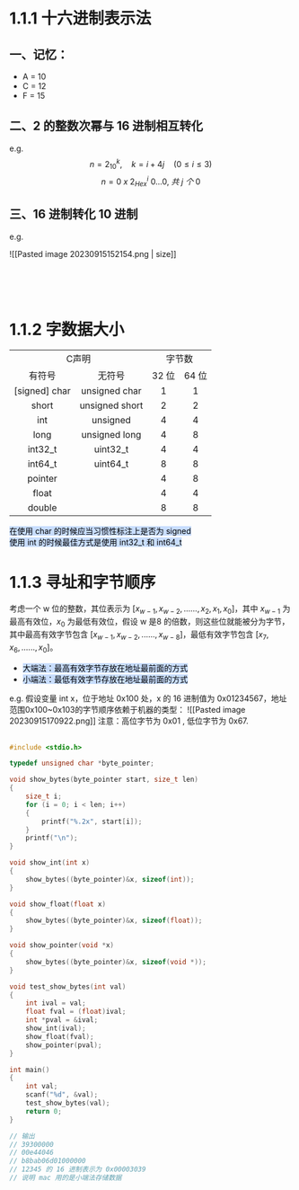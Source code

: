 # 1.1.1 十六进制表示法

## 一、记忆：
+ A = 10
+ C = 12
+ F = 15

## 二、2 的整数次幂与 16 进制相互转化
e.g. 
$$n = 2 ^ k _{10} , \quad k = i + 4j \quad (0 \le i \le 3) $$
$$n = 0 \ x \ 2^i_{Hex} \ 0 ... 0,\ 共 \ j \  个\ 0$$
## 三、16 进制转化 10 进制

e.g.

![[Pasted image 20230915152154.png | size]]

<br>
<br>
<br>

# 1.1.2 字数据大小
<table>
	<tr>
		<td colspan = "2" align="center"> C声明 </td>
		<td colspan = "2" align="center">字节数</td>
	</tr>
<tr>
	<td align="center"> 有符号 </td>
	<td align="center"> 无符号 </td>
	<td align="center"> 32 位 </td>
	<td  align="center"> 64 位 </td>
</tr>
<tr>
	<td align="center"> [signed] char </td>
	<td align="center">unsigned char </td>
	<td align="center"> 1 </td>
	<td align="center"> 1 </td>
</tr>
<tr>
	<td align="center"> short </td>
	<td align="center"> unsigned short </td>
	<td align="center">2 </td>
	<td align="center">2 </td>
</tr>
<tr>
	<td align="center"> int </td>
	<td align="center"> unsigned</td>
	<td align="center"> 4</td>
	<td align="center"> 4</td>
</tr>
<tr>
	<td align="center"> long </td>
	<td align="center">unsigned long </td>
	<td align="center"> 4 </td>
	<td align="center">8 </td>
</tr>
<tr>
	<td align="center">int32_t  </td>
	<td align="center"> uint32_t</td>
	<td align="center"> 4</td>
	<td align="center"> 4</td>
</tr>
<tr>
	<td align="center"> int64_t </td>
	<td align="center"> uint64_t</td>
	<td align="center">8 </td>
	<td align="center"> 8</td>
</tr>
<tr>
	<td align="center"> pointer </td>
	<td align="center"> </td>
	<td align="center">4 </td>
	<td align="center">8 </td>
</tr>
<tr>
	<td align="center"> float </td>
	<td align="center"> </td>
	<td align="center"> 4</td>
	<td align="center"> 4</td>
</tr>
 <tr>
	<td align="center">double  </td>
	<td align="center"> </td>
	<td align="center">8 </td>
	<td align="center"> 8</td>
</tr>
</table>
<mark style="background: #ADCCFFA6;" color="black">在使用 char 的时候应当习惯性标注上是否为 signed</mark>    <br>
<mark style="background: #ADCCFFA6;">使用 int 的时候最佳方式是使用 int32_t 和 int64_t</mark>




# 1.1.3 寻址和字节顺序
考虑一个 w 位的整数，其位表示为 $[x_{w-1}, x_{w-2},......, x_2,x_1,x_0]$，其中 $x_{w-1}$ 为最高有效位，$x_0$ 为最低有效位，假设 w 是8 的倍数，则这些位就能被分为字节，其中最高有效字节包含 $[x_{w-1},x_{w-2},......,x_{w-8}]$，最低有效字节包含 $[x_{7},x_{6},......,x_{0}]$。

+ <mark style="background: #ADCCFFA6;">大端法：最高有效字节存放在地址最前面的方式</mark>
+ <mark style="background: #ADCCFFA6;">小端法：最低有效字节存放在地址最前面的方式</mark>

e.g.
假设变量 int x，位于地址 0x100 处，x 的 16 进制值为 0x01234567，地址范围0x100~0x103的字节顺序依赖于机器的类型：
![[Pasted image 20230915170922.png]]
注意：高位字节为 0x01 , 低位字节为 0x67.
<br>
<br>
```C
#include <stdio.h>

typedef unsigned char *byte_pointer;

void show_bytes(byte_pointer start, size_t len)
{
    size_t i;
    for (i = 0; i < len; i++)
    {
        printf("%.2x", start[i]);
    }
    printf("\n");
}

void show_int(int x)
{
    show_bytes((byte_pointer)&x, sizeof(int));
}

void show_float(float x)
{
    show_bytes((byte_pointer)&x, sizeof(float));
}

void show_pointer(void *x)
{
    show_bytes((byte_pointer)&x, sizeof(void *));
}

void test_show_bytes(int val)
{
    int ival = val;
    float fval = (float)ival;
    int *pval = &ival;
    show_int(ival);
    show_float(fval);
    show_pointer(pval);
}

int main()
{
    int val;
    scanf("%d", &val);
    test_show_bytes(val);
    return 0;
}

// 输出
// 39300000
// 00e44046
// b8bab06d01000000
// 12345 的 16 进制表示为 0x00003039
// 说明 mac 用的是小端法存储数据
```
